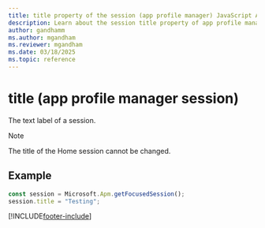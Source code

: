 ```yaml
---
title: title property of the session (app profile manager) JavaScript API Reference 
description: Learn about the session title property of app profile manager in Copilot Service workspace.
author: gandhamm
ms.author: mgandham
ms.reviewer: mgandham
ms.date: 03/18/2025
ms.topic: reference
---
```


# title (app profile manager session)

The text label of a session.

> [!NOTE]
> The title of the Home session cannot be changed.

## Example

```JavaScript
const session = Microsoft.Apm.getFocusedSession();
session.title = "Testing";
```

[!INCLUDE[footer-include](../../../../includes/footer-banner.md)]
